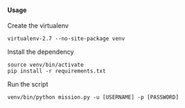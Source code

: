 #### Usage

Create the virtualenv

    virtualenv-2.7 --no-site-package venv

Install the dependency

    source venv/bin/activate
    pip install -r requirements.txt

Run the script

    venv/bin/python mission.py -u [USERNAME] -p [PASSWORD]
